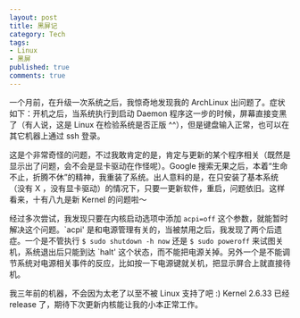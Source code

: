 ```yaml
---
layout: post
title: 黑屏记
category: Tech
tags:
- Linux
- 黑屏
published: true
comments: true
---
```


一个月前，在升级一次系统之后，我惊奇地发现我的 ArchLinux 出问题了。症状如下：开机之后，当系统执行到启动 Daemon 程序这一步的时候，屏幕直接变黑了（有人说，这是 Linux 在检验系统是否正版 ^^），但是键盘输入正常，也可以在其它机器上通过 ssh 登录。

这是个非常奇怪的问题，不过我敢肯定的是，肯定与更新的某个程序相关（既然是显示出了问题，会不会是显卡驱动在作怪呢）。Google 搜索无果之后，本着“生命不止，折腾不休”的精神，我重装了系统。出人意料的是，在只安装了基本系统（没有 X ，没有显卡驱动）的情况下，只要一更新软件，重启，问题依旧。这样看来，十有八九是新 Kernel 的问题啦～

经过多次尝试，我发现只要在内核启动选项中添加 `acpi=off` 这个参数，就能暂时解决这个问题。\`acpi' 是和电源管理有关的，当被禁用之后，我发现了两个后遗症。一个是不管执行 `$ sudo shutdown -h now` 还是 `$ sudo poweroff` 来试图关机，系统退出后只能到达 \`halt' 这个状态，而不能把电源关掉。另外一个是不能调节系统对电源相关事件的反应，比如按一下电源键就关机，把显示屏合上就直接待机。

我三年前的机器，不会因为太老了以至不被 Linux 支持了吧 :) Kernel 2.6.33 已经 release 了，期待下次更新内核能让我的小本正常工作。
